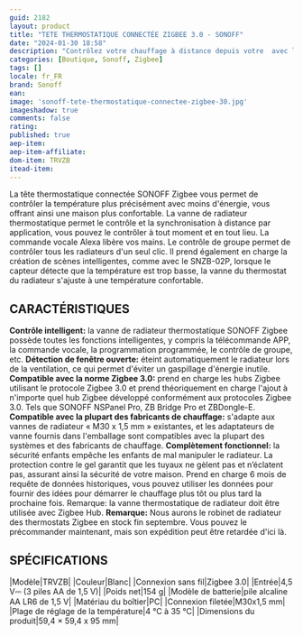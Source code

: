 ```yaml
---
guid: 2182
layout: product 
title: "TETE THERMOSTATIQUE CONNECTÉE ZIGBEE 3.0 - SONOFF"
date: "2024-01-30 18:58"
description: "Contrôlez votre chauffage à distance depuis votre  avec la tête thermostatique connectée Zigbee SONOFF."
categories: [Boutique, Sonoff, Zigbee]
tags: []
locale: fr_FR
brand: Sonoff
ean: 
image: 'sonoff-tete-thermostatique-connectee-zigbee-30.jpg'
imageshadow: true
comments: false
rating:  
published: true
aep-item: 
aep-item-affiliate: 
dom-item: TRVZB
itead-item: 
---
```


La tête thermostatique connectée SONOFF Zigbee vous permet de contrôler la température plus précisément avec moins d'énergie, vous offrant ainsi une maison plus confortable. La vanne de radiateur thermostatique permet le contrôle et la synchronisation à distance par application, vous pouvez le contrôler à tout moment et en tout lieu. La commande vocale Alexa libère vos mains. Le contrôle de groupe permet de contrôler tous les radiateurs d'un seul clic. Il prend également en charge la création de scènes intelligentes, comme avec le SNZB-02P, lorsque le capteur détecte que la température est trop basse, la vanne du thermostat du radiateur s'ajuste à une température confortable.

## CARACTÉRISTIQUES

**Contrôle intelligent:** la vanne de radiateur thermostatique SONOFF Zigbee possède toutes les fonctions intelligentes, y compris la télécommande APP, la commande vocale, la programmation programmée, le contrôle de groupe, etc.
**Détection de fenêtre ouverte:** éteint automatiquement le radiateur lors de la ventilation, ce qui permet d'éviter un gaspillage d'énergie inutile.
**Compatible avec la norme Zigbee 3.0:** prend en charge les hubs Zigbee utilisant le protocole Zigbee 3.0 et prend théoriquement en charge l'ajout à n'importe quel hub Zigbee développé conformément aux protocoles Zigbee 3.0. Tels que SONOFF NSPanel Pro, ZB Bridge Pro et ZBDongle-E.
**Compatible avec la plupart des fabricants de chauffage:** s'adapte aux vannes de radiateur « M30 x 1,5 mm » existantes, et les adaptateurs de vanne fournis dans l'emballage sont compatibles avec la plupart des systèmes et des fabricants de chauffage.
**Complètement fonctionnel:** la sécurité enfants empêche les enfants de mal manipuler le radiateur. La protection contre le gel garantit que les tuyaux ne gèlent pas et n’éclatent pas, assurant ainsi la sécurité de votre maison. Prend en charge 6 mois de requête de données historiques, vous pouvez utiliser les données pour fournir des idées pour démarrer le chauffage plus tôt ou plus tard la prochaine fois. Remarque: la vanne thermostatique de radiateur doit être utilisée avec Zigbee Hub. 
**Remarque:** Nous aurons le robinet de radiateur des thermostats Zigbee en stock fin septembre. Vous pouvez le précommander maintenant, mais son expédition peut être retardée d'ici là.

## SPÉCIFICATIONS

|Modèle|TRVZB|
|Couleur|Blanc|
|Connexion sans fil|Zigbee 3.0|
|Entrée|4,5 V⎓ (3 piles AA de 1,5 V)|
|Poids net|154 g|
|Modèle de batterie|pile alcaline AA LR6 de 1,5 V|
|Matériau du boîtier|PC|
|Connexion filetée|M30x1,5 mm|
|Plage de réglage de la température|4 °C à 35 °C|
|Dimensions du produit|59,4 × 59,4 x 95 mm|
